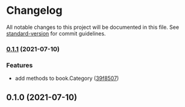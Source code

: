 # Changelog

All notable changes to this project will be documented in this file. See [standard-version](https://github.com/conventional-changelog/standard-version) for commit guidelines.

### [0.1.1](https://github.com/NateScarlet/ciweimao/compare/v0.1.0...v0.1.1) (2021-07-10)


### Features

* add methods to book.Category ([39f8507](https://github.com/NateScarlet/ciweimao/commit/39f8507fc85d5b5212a59c37cf073d1f7869f085))

## 0.1.0 (2021-07-10)
